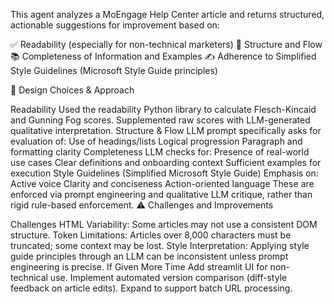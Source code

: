This agent analyzes a MoEngage Help Center article and returns structured, actionable suggestions for improvement based on:

✅ Readability (especially for non-technical marketers)
🧭 Structure and Flow
📚 Completeness of Information and Examples
✍️ Adherence to Simplified Style Guidelines (Microsoft Style Guide principles)


🧱 Design Choices & Approach

Readability
Used the readability Python library to calculate Flesch-Kincaid and Gunning Fog scores.
Supplemented raw scores with LLM-generated qualitative interpretation.
Structure & Flow
LLM prompt specifically asks for evaluation of:
Use of headings/lists
Logical progression
Paragraph and formatting clarity
Completeness
LLM checks for:
Presence of real-world use cases
Clear definitions and onboarding context
Sufficient examples for execution
Style Guidelines (Simplified Microsoft Style Guide)
Emphasis on:
Active voice
Clarity and conciseness
Action-oriented language
These are enforced via prompt engineering and qualitative LLM critique, rather than rigid rule-based enforcement.
⚠️ Challenges and Improvements

Challenges
HTML Variability: Some articles may not use a consistent DOM structure.
Token Limitations: Articles over 8,000 characters must be truncated; some context may be lost.
Style Interpretation: Applying style guide principles through an LLM can be inconsistent unless prompt engineering is precise.
If Given More Time
Add streamlit UI for non-technical use.
Implement automated version comparison (diff-style feedback on article edits).
Expand to support batch URL processing.
